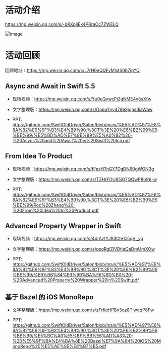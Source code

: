 # 活动介绍

https://mp.weixin.qq.com/s/-bRXpilEk4PRraOc7ZWELQ

![image](https://user-images.githubusercontent.com/11873526/172040288-2e3d50f2-12e5-4b5f-b5e8-82e477f2bf21.png)

# 活动回顾

回顾地址：https://mp.weixin.qq.com/s/L7rH6eQQFvMIstS0b7ipYQ

## Async and Await in Swift 5.5

- 现场视频：https://mp.weixin.qq.com/s/Yu9eQywcPiZgNME4y5sXfw

- 文字整理版：https://mp.weixin.qq.com/s/DopuYyy479eSjgns3iaWaw

- PPT: https://github.com/SwiftOldDriver/Salon/blob/main/%E5%AD%97%E8%8A%82%E9%9F%B3%E4%B9%90.%3CT%3E%20%E6%B2%99%E9%BE%99/%E5%BD%AD%E7%8E%89%E5%A0%82%20-%20Async%20and%20Await%20in%20Swift%205.5.pdf

## From Idea To Product

- 现场视频：https://mp.weixin.qq.com/s/tFpxHTnGY7DgDN60gWON3g

- 文字整理版：https://mp.weixin.qq.com/s/TZHrFOU65iG7QQwP8b96-w

- PPT: https://github.com/SwiftOldDriver/Salon/blob/main/%E5%AD%97%E8%8A%82%E9%9F%B3%E4%B9%90.%3CT%3E%20%E6%B2%99%E9%BE%99/Roc%20Zhang%20-%20From%20Idea%20to%20Product.pdf

## Advanced Property Wrapper in Swift

- 现场视频：https://mp.weixin.qq.com/s/4drAztYJR3Cte1z5qVi_vg

- 文字整理版：https://mp.weixin.qq.com/s/psgRgIZlVDtIeQeDmUmXOw

- PPT: https://github.com/SwiftOldDriver/Salon/blob/main/%E5%AD%97%E8%8A%82%E9%9F%B3%E4%B9%90.%3CT%3E%20%E6%B2%99%E9%BE%99/%E9%BB%84%E6%99%BA%E6%9D%B0%20-%20Advanced%20Property%20Wrapper%20in%20Swift.pdf

## 基于 Bazel 的 iOS MonoRepo 

- 文字整理版：https://mp.weixin.qq.com/s/zFrKoHPBv3qz8TiwdqP8Fw

- PPT: https://github.com/SwiftOldDriver/Salon/blob/main/%E5%AD%97%E8%8A%82%E9%9F%B3%E4%B9%90.%3CT%3E%20%E6%B2%99%E9%BE%99/%E5%BC%A0%E5%BF%BB%E6%AD%A3%20-%20%E5%9F%BA%E4%BA%8E%20Bazel%E7%9A%84%20iOS%20MonoRepo%20%E5%AE%9E%E8%B7%B5.pdf
